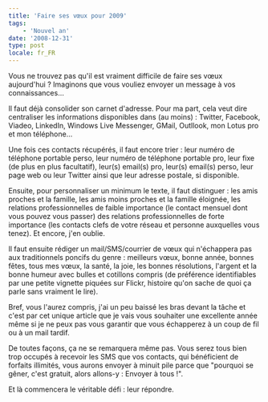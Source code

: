 ```yaml
---
title: 'Faire ses vœux pour 2009'
tags:
    - 'Nouvel an'
date: '2008-12-31'
type: post
locale: fr_FR
---
```


Vous ne trouvez pas qu'il est vraiment difficile de faire ses vœux aujourd'hui&nbsp;? Imaginons que vous vouliez envoyer un message à vos connaissances…

Il faut déjà consolider son carnet d'adresse. Pour ma part, cela veut dire centraliser les informations disponibles dans (au moins)&nbsp;: Twitter, Facebook, Viadeo, LinkedIn, Windows Live Messenger, GMail, Outllook, mon Lotus pro et mon téléphone…

Une fois ces contacts récupérés, il faut encore trier&nbsp;: leur numéro de téléphone portable perso, leur numéro de téléphone portable pro, leur fixe (de plus en plus facultatif), leur(s) email(s) pro, leur(s) email(s) perso, leur page web ou leur Twitter ainsi que leur adresse postale, si disponible.

Ensuite, pour personnaliser un minimum le texte, il faut distinguer&nbsp;: les amis proches et la famille, les amis moins proches et la famille éloignée, les relations professionnelles de faible importance (le contact mensuel dont vous pouvez vous passer) des relations professionnelles de forte importance (les contacts clefs de votre réseau et personne auxquelles vous tenez). Et encore, j'en oublie.

Il faut ensuite rédiger un mail/SMS/courrier de vœux qui n'échappera pas aux traditionnels poncifs du genre&nbsp;: meilleurs vœux, bonne année, bonnes fêtes, tous mes vœux, la santé, la joie, les bonnes résolutions, l'argent et la bonne humeur avec bulles et cotillons compris (de préférence identifiables par une petite vignette piquées sur Flickr, histoire qu'on sache de quoi ça parle sans vraiment le lire).

Bref, vous l'aurez compris, j'ai un peu baissé les bras devant la tâche et c'est par cet unique article que je vais vous souhaiter une excellente année même si je ne peux pas vous garantir que vous échapperez à un coup de fil ou à un mail tardif.

De toutes façons, ça ne se remarquera même pas. Vous serez tous bien trop occupés à recevoir les SMS que vos contacts, qui bénéficient de forfaits illimités, vous aurons envoyer à minuit pile parce que "pourquoi se gêner, c'est gratuit, alors allons-y&nbsp;: Envoyer à tous&nbsp;!".

Et là commencera le véritable défi&nbsp;: leur répondre.
